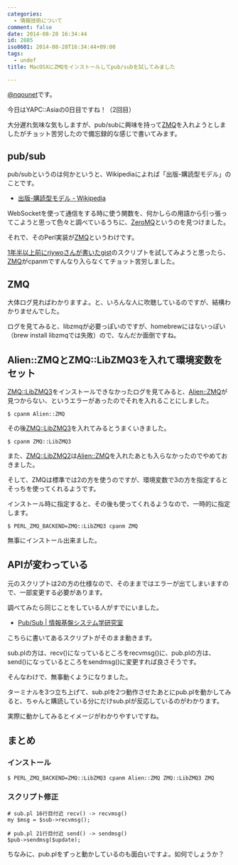 ```yaml
---
categories:
  - 情報技術について
comment: false
date: 2014-08-28 16:34:44
id: 2885
iso8601: 2014-08-28T16:34:44+09:00
tags:
  - undef
title: MacOSXにZMQをインストールしてpub/subを試してみました

---
```


<p><a href="https://twitter.com/nqounet">@nqounet</a>です。</p>

<p>今日はYAPC::Asiaの0日目ですね！（2回目）</p>

<p>大分遅れ気味な気もしますが、pub/subに興味を持って<a href="https://metacpan.org/pod/ZMQ">ZMQ</a>を入れようとしましたがチョット苦労したので備忘録的な感じで書いてみます。</p>



<h2>pub/sub</h2>

<p>pub/subというのは何かというと、Wikipediaによれば「出版-購読型モデル」のことです。</p>

<ul>
<li><a href="http://ja.wikipedia.org/wiki/%E5%87%BA%E7%89%88-%E8%B3%BC%E8%AA%AD%E5%9E%8B%E3%83%A2%E3%83%87%E3%83%AB">出版-購読型モデル - Wikipedia</a></li>
</ul>

<p>WebSocketを使って通信をする時に使う関数を、何かしらの用語から引っ張ってこようと思って色々と調べているうちに、<a href="http://zeromq.org/">ZeroMQ</a>というのを見つけました。</p>

<p>それで、そのPerl実装が<a href="https://metacpan.org/pod/ZMQ">ZMQ</a>というわけです。</p>

<p><a href="https://gist.github.com/riywo/4070597">1年半以上前にriywoさんが書いたgist</a>のスクリプトを試してみようと思ったら、<a href="https://metacpan.org/pod/ZMQ">ZMQ</a>がcpanmですんなり入らなくてチョット苦労しました。</p>

<h2>ZMQ</h2>

<p>大体ログ見ればわかりますよ。と、いろんな人に吹聴しているのですが、結構わかりませんでした。</p>

<p>ログを見てみると、libzmqが必要っぽいのですが、homebrewにはないっぽい（brew install libzmqでは失敗）ので、なんだか面倒ですね。</p>

<h2>Alien::ZMQとZMQ::LibZMQ3を入れて環境変数をセット</h2>

<p><a href="https://metacpan.org/pod/ZMQ::LibZMQ3">ZMQ::LibZMQ3</a>をインストールできなかったログを見てみると、<a href="https://metacpan.org/pod/Alien::ZMQ">Alien::ZMQ</a>が見つからない、というエラーがあったのでそれを入れることにしました。</p>

<pre><code>$ cpanm Alien::ZMQ
</code></pre>

<p>その後<a href="https://metacpan.org/pod/ZMQ::LibZMQ3">ZMQ::LibZMQ3</a>を入れてみるとうまくいきました。</p>

<pre><code>$ cpanm ZMQ::LibZMQ3
</code></pre>

<p>また、<a href="https://metacpan.org/pod/ZMQ::LibZMQ2">ZMQ::LibZMQ2</a>は<a href="https://metacpan.org/pod/Alien::ZMQ">Alien::ZMQ</a>を入れたあとも入らなかったのでやめておきました。</p>

<p>そして、ZMQは標準では2の方を使うのですが、環境変数で3の方を指定するとそっちを使ってくれるようです。</p>

<p>インストール時に指定すると、その後も使ってくれるようなので、一時的に指定します。</p>

<pre><code>$ PERL_ZMQ_BACKEND=ZMQ::LibZMQ3 cpanm ZMQ
</code></pre>

<p>無事にインストール出来ました。</p>

<h2>APIが変わっている</h2>

<p>元のスクリプトは2の方の仕様なので、そのままではエラーが出てしまいますので、一部変更する必要があります。</p>

<p>調べてみたら同じことをしている人がすでにいました。</p>

<ul>
<li><a href="http://inet-lab.naist.jp/tag/pubsub/">Pub/Sub | 情報基盤システム学研究室</a></li>
</ul>

<p>こちらに書いてあるスクリプトがそのまま動きます。</p>

<p>sub.plの方は、recv()になっているところをrecvmsg()に、pub.plの方は、send()になっているところをsendmsg()に変更すれば良さそうです。</p>

<p>そんなわけで、無事動くようになりました。</p>

<p>ターミナルを3つ立ち上げて、sub.plを2つ動作させたあとにpub.plを動かしてみると、ちゃんと購読している分にだけsub.plが反応しているのがわかります。</p>

<p>実際に動かしてみるとイメージがわかりやすいですね。</p>

<h2>まとめ</h2>

<h3>インストール</h3>

<pre><code>$ PERL_ZMQ_BACKEND=ZMQ::LibZMQ3 cpanm Alien::ZMQ ZMQ::LibZMQ3 ZMQ
</code></pre>

<h3>スクリプト修正</h3>

<pre><code># sub.pl 16行目付近 recv() -&gt; recvmsg()
my $msg = $sub-&gt;recvmsg();

# pub.pl 21行目付近 send() -&gt; sendmsg()
$pub-&gt;sendmsg($update);
</code></pre>

<p>ちなみに、pub.plをずっと動かしているのも面白いですよ。如何でしょうか？</p>
    	